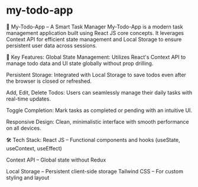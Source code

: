 # my-todo-app
📝 My-Todo-App – A Smart Task Manager
My-Todo-App is a modern task management application built using React JS core concepts. It leverages Context API for efficient state management and Local Storage to ensure persistent user data across sessions.

🚀 Key Features:
Global State Management: Utilizes React's Context API to manage todo data and UI state globally without prop drilling.

Persistent Storage: Integrated with Local Storage to save todos even after the browser is closed or refreshed.

Add, Edit, Delete Todos: Users can seamlessly manage their daily tasks with real-time updates.

Toggle Completion: Mark tasks as completed or pending with an intuitive UI.

Responsive Design: Clean, minimalistic interface with smooth performance on all devices.

🛠️ Tech Stack:
React JS – Functional components and hooks (useState, useContext, useEffect)

Context API – Global state without Redux

Local Storage – Persistent client-side storage
Tailwind CSS – For custom styling and layout
